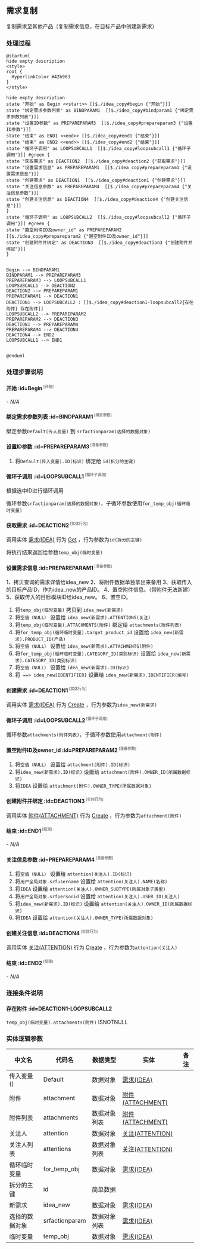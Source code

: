 ## 需求复制 <!-- {docsify-ignore-all} -->

   复制需求至其他产品（复制需求信息，在目标产品中创建新需求）

### 处理过程

```plantuml
@startuml
hide empty description
<style>
root {
  HyperlinkColor #42b983
}
</style>

hide empty description
state "开始" as Begin <<start>> [[$./idea_copy#begin {"开始"}]]
state "绑定需求参数列表" as BINDPARAM1  [[$./idea_copy#bindparam1 {"绑定需求参数列表"}]]
state "设置ID参数" as PREPAREPARAM3  [[$./idea_copy#prepareparam3 {"设置ID参数"}]]
state "结束" as END1 <<end>> [[$./idea_copy#end1 {"结束"}]]
state "结束" as END2 <<end>> [[$./idea_copy#end2 {"结束"}]]
state "循环子调用" as LOOPSUBCALL1  [[$./idea_copy#loopsubcall1 {"循环子调用"}]] #green {
state "获取需求" as DEACTION2  [[$./idea_copy#deaction2 {"获取需求"}]]
state "设置需求信息" as PREPAREPARAM1  [[$./idea_copy#prepareparam1 {"设置需求信息"}]]
state "创建需求" as DEACTION1  [[$./idea_copy#deaction1 {"创建需求"}]]
state "关注信息参数" as PREPAREPARAM4  [[$./idea_copy#prepareparam4 {"关注信息参数"}]]
state "创建关注信息" as DEACTION4  [[$./idea_copy#deaction4 {"创建关注信息"}]]
}
state "循环子调用" as LOOPSUBCALL2  [[$./idea_copy#loopsubcall2 {"循环子调用"}]] #green {
state "置空附件ID及owner_id" as PREPAREPARAM2  [[$./idea_copy#prepareparam2 {"置空附件ID及owner_id"}]]
state "创建附件并绑定" as DEACTION3  [[$./idea_copy#deaction3 {"创建附件并绑定"}]]
}


Begin --> BINDPARAM1
BINDPARAM1 --> PREPAREPARAM3
PREPAREPARAM3 --> LOOPSUBCALL1
LOOPSUBCALL1 --> DEACTION2
DEACTION2 --> PREPAREPARAM1
PREPAREPARAM1 --> DEACTION1
DEACTION1 --> LOOPSUBCALL2 : [[$./idea_copy#deaction1-loopsubcall2{存在附件} 存在附件]]
LOOPSUBCALL2 --> PREPAREPARAM2
PREPAREPARAM2 --> DEACTION3
DEACTION1 --> PREPAREPARAM4
PREPAREPARAM4 --> DEACTION4
DEACTION4 --> END2
LOOPSUBCALL1 --> END1


@enduml
```


### 处理步骤说明

#### 开始 :id=Begin<sup class="footnote-symbol"> <font color=gray size=1>[开始]</font></sup>



*- N/A*
#### 绑定需求参数列表 :id=BINDPARAM1<sup class="footnote-symbol"> <font color=gray size=1>[绑定参数]</font></sup>



绑定参数`Default(传入变量)` 到 `srfactionparam(选择的数据对象)`
#### 设置ID参数 :id=PREPAREPARAM3<sup class="footnote-symbol"> <font color=gray size=1>[准备参数]</font></sup>



1. 将`Default(传入变量).ID(标识)` 绑定给  `id(拆分的主键)`

#### 循环子调用 :id=LOOPSUBCALL1<sup class="footnote-symbol"> <font color=gray size=1>[循环子调用]</font></sup>

根据选中ID进行循环调用

循环参数`srfactionparam(选择的数据对象)`，子循环参数使用`for_temp_obj(循环临时变量)`
#### 获取需求 :id=DEACTION2<sup class="footnote-symbol"> <font color=gray size=1>[实体行为]</font></sup>



调用实体 [需求(IDEA)](module/ProdMgmt/idea.md) 行为 [Get](module/ProdMgmt/idea#行为) ，行为参数为`id(拆分的主键)`

将执行结果返回给参数`temp_obj(临时变量)`

#### 设置需求信息 :id=PREPAREPARAM1<sup class="footnote-symbol"> <font color=gray size=1>[准备参数]</font></sup>

1、拷贝查询的需求详情给idea_new
2、将附件数据单独拿出来备用
3、获取传入的目标产品ID，作为idea_new的产品ID。
4、置空附件信息。（带附件无法新建）
5、获取传入的目标模块ID给idea_new。
6、置空ID。




1. 将`temp_obj(临时变量)` 拷贝到  `idea_new(新需求)`
2. 将`空值（NULL）` 设置给  `idea_new(新需求).ATTENTIONS(关注)`
3. 将`temp_obj(临时变量).ATTACHMENTS(附件)` 绑定给  `attachments(附件列表)`
4. 将`for_temp_obj(循环临时变量).target_product_id` 设置给  `idea_new(新需求).PRODUCT_ID(产品)`
5. 将`空值（NULL）` 设置给  `idea_new(新需求).ATTACHMENTS(附件)`
6. 将`for_temp_obj(循环临时变量).CATEGORY_ID(类别标识)` 设置给  `idea_new(新需求).CATEGORY_ID(类别标识)`
7. 将`空值（NULL）` 设置给  `idea_new(新需求).ID(标识)`
8. 将` ==> idea_new[IDENTIFIER]` 设置给  `idea_new(新需求).IDENTIFIER(编号)`

#### 创建需求 :id=DEACTION1<sup class="footnote-symbol"> <font color=gray size=1>[实体行为]</font></sup>



调用实体 [需求(IDEA)](module/ProdMgmt/idea.md) 行为 [Create](module/ProdMgmt/idea#行为) ，行为参数为`idea_new(新需求)`

#### 循环子调用 :id=LOOPSUBCALL2<sup class="footnote-symbol"> <font color=gray size=1>[循环子调用]</font></sup>



循环参数`attachments(附件列表)`，子循环参数使用`attachment(附件)`
#### 置空附件ID及owner_id :id=PREPAREPARAM2<sup class="footnote-symbol"> <font color=gray size=1>[准备参数]</font></sup>



1. 将`空值（NULL）` 设置给  `attachment(附件).ID(标识)`
2. 将`idea_new(新需求).ID(标识)` 设置给  `attachment(附件).OWNER_ID(所属数据标识)`
3. 将`IDEA` 设置给  `attachment(附件).OWNER_TYPE(所属数据对象)`

#### 创建附件并绑定 :id=DEACTION3<sup class="footnote-symbol"> <font color=gray size=1>[实体行为]</font></sup>



调用实体 [附件(ATTACHMENT)](module/Base/attachment.md) 行为 [Create](module/Base/attachment#行为) ，行为参数为`attachment(附件)`

#### 结束 :id=END1<sup class="footnote-symbol"> <font color=gray size=1>[结束]</font></sup>



*- N/A*

#### 关注信息参数 :id=PREPAREPARAM4<sup class="footnote-symbol"> <font color=gray size=1>[准备参数]</font></sup>



1. 将`空值（NULL）` 设置给  `attention(关注人).ID(标识)`
2. 将`用户全局对象.srfusername` 设置给  `attention(关注人).NAME(名称)`
3. 将`IDEA` 设置给  `attention(关注人).OWNER_SUBTYPE(所属对象子类型)`
4. 将`用户全局对象.srfpersonid` 设置给  `attention(关注人).USER_ID(关注人)`
5. 将`idea_new(新需求).ID(标识)` 设置给  `attention(关注人).OWNER_ID(所属数据标识)`
6. 将`IDEA` 设置给  `attention(关注人).OWNER_TYPE(所属数据对象)`

#### 创建关注信息 :id=DEACTION4<sup class="footnote-symbol"> <font color=gray size=1>[实体行为]</font></sup>



调用实体 [关注(ATTENTION)](module/Base/attention.md) 行为 [Create](module/Base/attention#行为) ，行为参数为`attention(关注人)`

#### 结束 :id=END2<sup class="footnote-symbol"> <font color=gray size=1>[结束]</font></sup>



*- N/A*


### 连接条件说明
#### 存在附件 :id=DEACTION1-LOOPSUBCALL2

`temp_obj(临时变量).attachments(附件)` ISNOTNULL


### 实体逻辑参数

|    中文名   |    代码名    |  数据类型    |  实体   |备注 |
| --------| --------| -------- | -------- | --------   |
|传入变量(<i class="fa fa-check"/></i>)|Default|数据对象|[需求(IDEA)](module/ProdMgmt/idea.md)||
|附件|attachment|数据对象|[附件(ATTACHMENT)](module/Base/attachment.md)||
|附件列表|attachments|数据对象列表|[附件(ATTACHMENT)](module/Base/attachment.md)||
|关注人|attention|数据对象|[关注(ATTENTION)](module/Base/attention.md)||
|关注人列表|attentions|数据对象列表|[关注(ATTENTION)](module/Base/attention.md)||
|循环临时变量|for_temp_obj|数据对象|[需求(IDEA)](module/ProdMgmt/idea.md)||
|拆分的主键|id|简单数据|||
|新需求|idea_new|数据对象|[需求(IDEA)](module/ProdMgmt/idea.md)||
|选择的数据对象|srfactionparam|数据对象列表|[需求(IDEA)](module/ProdMgmt/idea.md)||
|临时变量|temp_obj|数据对象|[需求(IDEA)](module/ProdMgmt/idea.md)||
